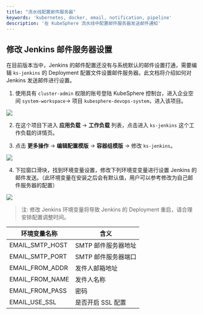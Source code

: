 ```yaml
---
title: "流水线配置邮件服务器"
keywords: 'kubernetes, docker, email, notification, pipeline'
description: '在 KubeSphere 流水线中配置邮件服务器发送邮件通知'
---
```


## 修改 Jenkins 邮件服务器设置

在目前版本当中，Jenkins 的邮件配置还没有与系统默认的邮件设置打通，需要编辑 `ks-jenkins` 的 Deployment 配置文件设置邮件服务器。此文档将介绍如何对 Jenkins 发送邮件进行设置。

1. 使用具有 `cluster-admin` 权限的账号登陆 KubeSphere 控制台，进入企业空间 `system-workspace`-> 项目 `kubesphere-devops-system`，进入该项目。

![](https://pek3b.qingstor.com/kubesphere-docs/png/20200222231148.png)


2. 在这个项目下进入 **应用负载** → **工作负载** 列表，点击进入 `ks-jenkins` 这个工作负载的详情页。

3. 点击 **更多操作** -> **编辑配置模版** -> **容器组模版** -> 修改 `ks-jenkins`。

![](https://pek3b.qingstor.com/kubesphere-docs/png/20200224211529.png)

4. 下拉窗口滑块，找到环境变量设置，修改下列环境变变量进行设置 Jenkins 的邮件发送。（此环境变量在安装之后会有默认值，用户可以参考修改为自己邮件服务器的配置）

![](https://pek3b.qingstor.com/kubesphere-docs/png/20200224211647.png)

> 注: 修改 Jenkins 环境变量将导致 Jenkins 的 Deployment 重启，请合理安排配置调整时间。

| 环境变量名称 | 含义 |
|---|---|
|EMAIL\_SMTP\_HOST | SMTP 邮件服务器地址 |
|EMAIL\_SMTP\_PORT | SMTP 邮件服务器端口  |
|EMAIL\_FROM\_ADDR | 发件人邮箱地址 |
|EMAIL\_FROM\_NAME | 发件人名称 |
|EMAIL\_FROM\_PASS | 密码|
|EMAIL\_USE\_SSL | 是否开启 SSL 配置 |
